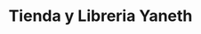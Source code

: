 ---
title: "Tienda y Libreria Yaneth"
url: /quetzaltenango/tienda-y-libreria-yaneth/
shop: Allgemein
---